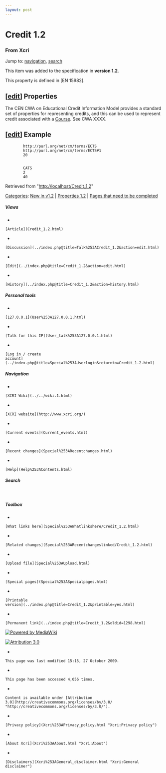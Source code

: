 ```yaml
---
layout: post
---
```








Credit 1.2 
==========













### From Xcri 







Jump to: [navigation](Credit_1.2.html#column-one),
[search](Credit_1.2.html#searchInput)





This item was added to the specification in **version 1.2**.



This property is defined in \[EN 15982\].


\[[edit](../index.php@title=Credit_1.2&action=edit&section=1.html "Edit section: Properties")\] Properties
----------------------------------------------------------------------------------------------------------------------------------------------------------------------------

The CEN CWA on Educational Credit Information Model provides a standard
set of properties for representing credits, and this can be used to
represent credit associated with a
[Course](Course_1.2.html "Course 1.2"). See CWA XXXX.


\[[edit](../index.php@title=Credit_1.2&action=edit&section=2.html "Edit section: Example")\] Example
----------------------------------------------------------------------------------------------------------------------------------------------------------------------

        
            http://purl.org/net/cm/terms/ECTS
            http://purl.org/net/cm/terms/ECTS#1
            20
        
        
            CATS
            2
            40
        



Retrieved from
"[http://localhost/Credit\_1.2](Credit_1.2.html)"





[Categories](Special%253ACategories.html "Special:Categories"): [New in
v1.2](../index.php@title=Category%253ANew_in_v1.2&action=edit.html "Category:New in v1.2")
| [Properties
1.2](Category%253AProperties_1.2.html "Category:Properties 1.2")
| [Pages that need to be
completed](Category%253APages_that_need_to_be_completed.html "Category:Pages that need to be completed")

















##### Views



-   

    

    [Article](Credit_1.2.html)
-   

    

    [Discussion](../index.php@title=Talk%253ACredit_1.2&action=edit.html)
-   

    

    [Edit](../index.php@title=Credit_1.2&action=edit.html)
-   

    

    [History](../index.php@title=Credit_1.2&action=history.html)







##### Personal tools



-   

    

    [127.0.0.1](User%253A127.0.0.1.html)
-   

    

    [Talk for this IP](User_talk%253A127.0.0.1.html)
-   

    

    [Log in / create
    account](../index.php@title=Special%253AUserlogin&returnto=Credit_1.2.html)











[](../../wiki.1.html "XCRI Wiki")





##### Navigation



-   

    

    [XCRI Wiki](../../wiki.1.html)
-   

    

    [XCRI website](http://www.xcri.org/)
-   

    

    [Current events](Current_events.html)
-   

    

    [Recent changes](Special%253ARecentchanges.html)
-   

    

    [Help](Help%253AContents.html)







##### Search





 









##### Toolbox



-   

    

    [What links here](Special%253AWhatlinkshere/Credit_1.2.html)
-   

    

    [Related changes](Special%253ARecentchangeslinked/Credit_1.2.html)
-   

    

    [Upload file](Special%253AUpload.html)
-   

    

    [Special pages](Special%253ASpecialpages.html)
-   

    

    [Printable
    version](../index.php@title=Credit_1.2&printable=yes.html)
-   

    

    [Permanent link](../index.php@title=Credit_1.2&oldid=1298.html)















[![Powered by
MediaWiki](../skins/common/images/poweredby_mediawiki_88x31.png)](http://www.mediawiki.org/)





[![Attribution 3.0
](http://i.creativecommons.org/l/by/3.0/88x31.png)](http://creativecommons.org/licenses/by/3.0/)



-   

    

    This page was last modified 15:15, 27 October 2009.
-   

    

    This page has been accessed 4,056 times.
-   

    

    Content is available under [Attribution
    3.0](http://creativecommons.org/licenses/by/3.0/ "http://creativecommons.org/licenses/by/3.0/").
-   

    

    [Privacy policy](Xcri%253APrivacy_policy.html "Xcri:Privacy policy")
-   

    

    [About Xcri](Xcri%253AAbout.html "Xcri:About")
-   

    

    [Disclaimers](Xcri%253AGeneral_disclaimer.html "Xcri:General disclaimer")




